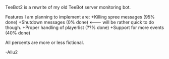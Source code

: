 TeeBot2 is a rewrite of my old TeeBot server monitoring bot.

Features I am planning to implement are:
+Killing spree messages (95% done)
+Shutdown messages (0% done) <--- will be rather quick to do though.
+Proper handling of playerlist (??% done)
+Support for more events (40% done)

All percents are more or less fictional.

-Allu2
